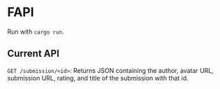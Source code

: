 # FAPI

Run with `cargo run`.

## Current API

`GET /submission/<id>`: Returns JSON containing the author, avatar URL, submission URL, rating, and title of the submission with that id.

